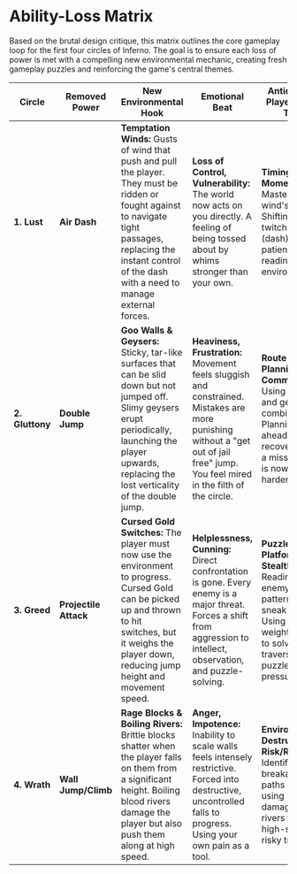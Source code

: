 # Ability-Loss Matrix

Based on the brutal design critique, this matrix outlines the core gameplay loop for the first four circles of Inferno. The goal is to ensure each loss of power is met with a compelling new environmental mechanic, creating fresh gameplay puzzles and reinforcing the game's central themes.

| Circle          | Removed Power         | New Environmental Hook                                                                                                                                                                                                | Emotional Beat                                                                                                                                                                     | Anticipated Player Skill-Test                                                                                                                      |
| --------------- | --------------------- | --------------------------------------------------------------------------------------------------------------------------------------------------------------------------------------------------------------------- | ---------------------------------------------------------------------------------------------------------------------------------------------------------------------------------- | -------------------------------------------------------------------------------------------------------------------------------------------------- |
| **1. Lust**     | **Air Dash**          | **Temptation Winds:** Gusts of wind that push and pull the player. They must be ridden or fought against to navigate tight passages, replacing the instant control of the dash with a need to manage external forces. | **Loss of Control, Vulnerability:** The world now acts on you directly. A feeling of being tossed about by whims stronger than your own.                                           | **Timing & Momentum:** Mastering the wind's rhythm. Shifting from twitch reflexes (dash) to patience and reading the environment.                  |
| **2. Gluttony** | **Double Jump**       | **Goo Walls & Geysers:** Sticky, tar-like surfaces that can be slid down but not jumped off. Slimy geysers erupt periodically, launching the player upwards, replacing the lost verticality of the double jump.       | **Heaviness, Frustration:** Movement feels sluggish and constrained. Mistakes are more punishing without a "get out of jail free" jump. You feel mired in the filth of the circle. | **Route Planning & Commitment:** Using slides and geysers in combination. Planning paths ahead, as recovery from a missed jump is now much harder. |
| **3. Greed**    | **Projectile Attack** | **Cursed Gold Switches:** The player must now use the environment to progress. Cursed Gold can be picked up and thrown to hit switches, but it weighs the player down, reducing jump height and movement speed.       | **Helplessness, Cunning:** Direct confrontation is gone. Every enemy is a major threat. Forces a shift from aggression to intellect, observation, and puzzle-solving.              | **Puzzle-Platforming & Stealth:** Reading enemy patterns to sneak past. Using the weighty gold to solve traversal puzzles under pressure.          |
| **4. Wrath**    | **Wall Jump/Climb**   | **Rage Blocks & Boiling Rivers:** Brittle blocks shatter when the player falls on them from a significant height. Boiling blood rivers damage the player but also push them along at high speed.                      | **Anger, Impotence:** Inability to scale walls feels intensely restrictive. Forced into destructive, uncontrolled falls to progress. Using your own pain as a tool.                | **Environmental Destruction & Risk/Reward:** Identifying breakable paths and using damaging rivers for high-speed, risky traversal.                |
